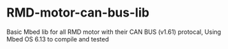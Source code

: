 # RMD-motor-can-bus-lib
Basic Mbed lib for all RMD motor with their CAN BUS (v1.61) protocal, Using Mbed OS 6.13 to compile and tested
